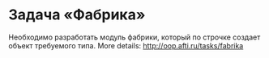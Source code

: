# Задача «Фабрика»
Необходимо разработать модуль фабрики, который по строчке создает объект требуемого типа.
More details: http://oop.afti.ru/tasks/fabrika
